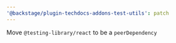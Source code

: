 ```yaml
---
'@backstage/plugin-techdocs-addons-test-utils': patch
---
```


Move `@testing-library/react` to be a `peerDependency`
